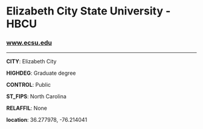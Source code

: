 # Elizabeth City State University - HBCU
### www.ecsu.edu
---
**CITY**: Elizabeth City

**HIGHDEG**: Graduate degree

**CONTROL**: Public

**ST_FIPS**: North Carolina

**RELAFFIL**: None

**location**: 36.277978, -76.214041